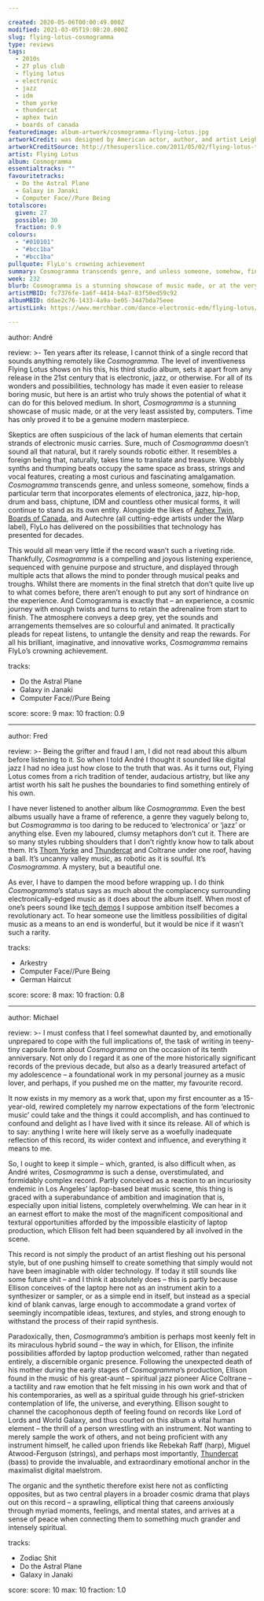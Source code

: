 ```yaml
---

created: 2020-05-06T00:00:49.000Z
modified: 2021-03-05T19:08:20.000Z
slug: flying-lotus-cosmogramma
type: reviews
tags:
  - 2010s
  - 27 plus club
  - flying lotus
  - electronic
  - jazz
  - idm
  - thom yorke
  - thundercat
  - aphex twin
  - boards of canada
featuredimage: album-artwork/cosmogramma-flying-lotus.jpg
artworkCredit: was designed by American actor, author, and artist Leigh McCloskey. The illustration is from a codex McCloskey started in the 1980s. “We are part of something vast and wondrous and we are part of something intimate,” he said. “That’s the feeling I got with the album itself. I felt like I was holding something both modern and ancient.”
artworkCreditSource: http://thesuperslice.com/2011/05/02/flying-lotus-the-art-of-cosmogramma/
artist: Flying Lotus
album: Cosmogramma
essentialtracks: ""
favouritetracks:
  - Do the Astral Plane
  - Galaxy in Janaki
  - Computer Face//Pure Being
totalscore:
  given: 27
  possible: 30
  fraction: 0.9
colours:
  - "#010101"
  - "#bcc1ba"
  - "#bcc1ba"
pullquote: FlyLo's crowning achievement
summary: Cosmogramma transcends genre, and unless someone, somehow, finds a term that incorporates elements of electronica, jazz, hip-hop, drum and bass, chiptune, IDM and countless other musical forms, it will continue to stand as its own entity.
week: 232
blurb: Cosmogramma is a stunning showcase of music made, or at the very least assisted by, computers. Time has only proved it to be a genuine modern masterpiece.
artistMBID: fc7376fe-1a6f-4414-b4a7-83f50ed59c92
albumMBID: ddae2c76-1433-4a9a-be05-3447bda75eee
artistLink: https://www.merchbar.com/dance-electronic-edm/flying-lotus/

---
```


author: André

review: >- 
  Ten years after its release, I cannot think of a single record that sounds anything remotely like *Cosmogramma*. The level of inventiveness Flying Lotus shows on his this, his third studio album, sets it apart from any release in the 21st century that is electronic, jazz, or otherwise. For all of its wonders and possibilities, technology has made it even easier to release boring music, but here is an artist who truly shows the potential of what it can do for this beloved medium. In short, *Cosmogramma* is a stunning showcase of music made, or at the very least assisted by, computers. Time has only proved it to be a genuine modern masterpiece.

  Skeptics are often suspicious of the lack of human elements that certain strands of electronic music carries. Sure, much of *Cosmogramma* doesn’t sound all that natural, but it rarely sounds robotic either. It resembles a foreign being that, naturally, takes time to translate and treasure. Wobbly synths and thumping beats occupy the same space as brass, strings and vocal features, creating a most curious and fascinating amalgamation. *Cosmogramma* transcends genre, and unless someone, somehow, finds a particular term that incorporates elements of electronica, jazz, hip-hop, drum and bass, chiptune, IDM and countless other musical forms, it will continue to stand as its own entity. Alongside the likes of [Aphex Twin](/reviews/aphex-twin-richard-d-james-album/), [Boards of Canada](/reviews/boards-of-canada-music-has-the-right-to-children/), and Autechre (all cutting-edge artists under the Warp label), FlyLo has delivered on the possibilities that technology has presented for decades.

  This would all mean very little if the record wasn’t such a riveting ride. Thankfully, *Cosmogramma* is a compelling and joyous listening experience, sequenced with genuine purpose and structure, and displayed through multiple acts that allows the mind to ponder through musical peaks and troughs. Whilst there are moments in the final stretch that don’t quite live up to what comes before, there aren’t enough to put any sort of hindrance on the experience. And Comogramma is exactly that – an experience, a cosmic journey with enough twists and turns to retain the adrenaline from start to finish. The atmosphere conveys a deep grey, yet the sounds and arrangements themselves are so colourful and animated. It practically pleads for repeat listens, to untangle the density and reap the rewards. For all his brilliant, imaginative, and innovative works, *Cosmogramma* remains FlyLo’s crowning achievement.

tracks:
  - Do the Astral Plane
  - Galaxy in Janaki
  - Computer Face//Pure Being

score:
  score: 9
  max: 10
  fraction: 0.9

---

author: Fred

review: >- 
  Being the grifter and fraud I am, I did not read about this album before listening to it. So when I told André I thought it sounded like digital jazz I had no idea just how close to the truth that was. As it turns out, Flying Lotus comes from a rich tradition of tender, audacious artistry, but like any artist worth his salt he pushes the boundaries to find something entirely of his own.

  I have never listened to another album like *Cosmogramma*. Even the best albums usually have a frame of reference, a genre they vaguely belong to, but *Cosmogramma* is too daring to be reduced to ‘electronica’ or ‘jazz’ or anything else. Even my laboured, clumsy metaphors don’t cut it. There are so many styles rubbing shoulders that I don’t rightly know how to talk about them. It’s [Thom Yorke](/reviews/thom-yorke-the-eraser/) and [Thundercat](/reviews/thundercat-it-is-what-it-is/) and Coltrane under one roof, having a ball. It’s uncanny valley music, as robotic as it is soulful. It’s *Cosmogramma*. A mystery, but a beautiful one.

  As ever, I have to dampen the mood before wrapping up. I do think *Cosmogramma*’s status says as much about the complacency surrounding electronically-edged music as it does about the album itself. When most of one’s peers sound like [tech demos](https://audioxide.com/reviews/tycho-weather/) I suppose ambition itself becomes a revolutionary act. To hear someone use the limitless possibilities of digital music as a means to an end is wonderful, but it would be nice if it wasn’t such a rarity.

tracks:
  - Arkestry
  - Computer Face//Pure Being
  - German Haircut

score:
  score: 8
  max: 10
  fraction: 0.8

---

author: Michael

review: >- 
  I must confess that I feel somewhat daunted by, and emotionally unprepared to cope with the full implications of, the task of writing in teeny-tiny capsule form about *Cosmogramma* on the occasion of its tenth anniversary. Not only do I regard it as one of the more historically significant records of the previous decade, but also as a dearly treasured artefact of my adolescence – a foundational work in my personal journey as a music lover, and perhaps, if you pushed me on the matter, my favourite record.

  It now exists in my memory as a work that, upon my first encounter as a 15-year-old, rewired completely my narrow expectations of the form ‘electronic music’ could take and the things it could accomplish, and has continued to confound and delight as I have lived with it since its release. All of which is to say: anything I write here will likely serve as a woefully inadequate reflection of this record, its wider context and influence, and everything it means to me.

  So, I ought to keep it simple – which, granted, is also difficult when, as André writes, *Cosmogramma* is such a dense, overstimulated, and formidably complex record. Partly conceived as a reaction to an incuriosity endemic in Los Angeles’ laptop-based beat music scene, this thing is graced with a superabundance of ambition and imagination that is, especially upon initial listens, completely overwhelming. We can hear in it an earnest effort to make the most of the magnificent compositional and textural opportunities afforded by the impossible elasticity of laptop production, which Ellison felt had been squandered by all involved in the scene.

  This record is not simply the product of an artist fleshing out his personal style, but of one pushing himself to create something that simply would not have been imaginable with older technology. If today it still sounds like some future shit – and I think it absolutely does – this is partly because Ellison conceives of the laptop here not as an instrument akin to a synthesizer or sampler, or as a simple end in itself, but instead as a special kind of blank canvas, large enough to accommodate a grand vortex of seemingly incompatible ideas, textures, and styles, and strong enough to withstand the process of their rapid synthesis.

  Paradoxically, then, *Cosmogramma*’s ambition is perhaps most keenly felt in its miraculous hybrid sound – the way in which, for Ellison, the infinite possibilities afforded by laptop production welcomed, rather than negated entirely, a discernible organic presence. Following the unexpected death of his mother during the early stages of *Cosmogramma*’s production, Ellison found in the music of his great-aunt – spiritual jazz pioneer Alice Coltrane – a tactility and raw emotion that he felt missing in his own work and that of his contemporaries, as well as a spiritual guide through his grief-stricken contemplation of life, the universe, and everything. Ellison sought to channel the cacophonous depth of feeling found on records like Lord of Lords and World Galaxy, and thus courted on this album a vital human element – the thrill of a person wrestling with an instrument. Not wanting to merely sample the work of others, and not being proficient with any instrument himself, he called upon friends like Rebekah Raff (harp), Miguel Atwood-Ferguson (strings), and perhaps most importantly, [Thundercat](/reviews/thundercat-drunk/) (bass) to provide the invaluable, and extraordinary emotional anchor in the maximalist digital maelstrom.

  The organic and the synthetic therefore exist here not as conflicting opposites, but as two central players in a broader cosmic drama that plays out on this record – a sprawling, elliptical thing that careens anxiously through myriad moments, feelings, and mental states, and arrives at a sense of peace when connecting them to something much grander and intensely spiritual.

tracks:
  - Zodiac Shit
  - Do the Astral Plane
  - Galaxy in Janaki

score:
  score: 10
  max: 10
  fraction: 1.0
  